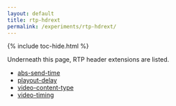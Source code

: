 ```yaml
---
layout: default
title: rtp-hdrext
permalink: /experiments/rtp-hdrext/
---
```



{% include toc-hide.html %}


Underneath this page, RTP header extensions are listed.

  * [abs-send-time](abs-send-time)
  * [playout-delay](playout-delay)
  * [video-content-type](video-content-type)
  * [video-timing](video-timing)
